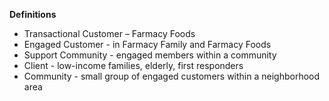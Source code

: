 **Definitions**

- Transactional Customer – Farmacy Foods
- Engaged Customer - in Farmacy Family and Farmacy Foods
- Support Community - engaged members within a community
- Client - low-income families, elderly, first responders
- Community - small group of engaged customers within a neighborhood area
